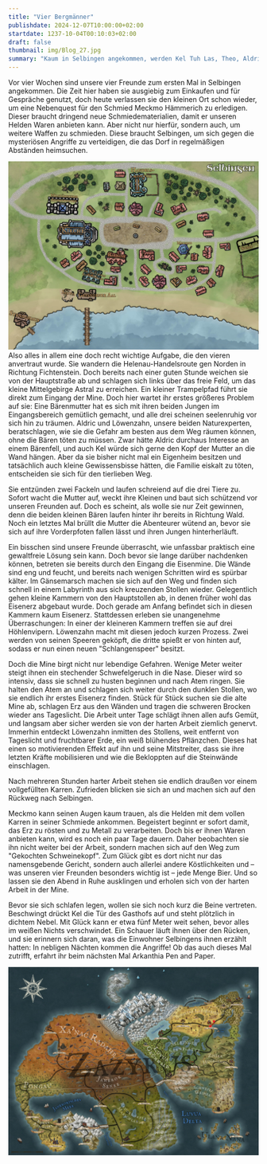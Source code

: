 ```yaml
---
title: "Vier Bergmänner"
publishdate: 2024-12-07T10:00:00+02:00
startdate: 1237-10-04T00:10:03+02:00
draft: false
thumbnail: img/Blog_27.jpg
summary: "Kaum in Selbingen angekommen, werden Kel Tuh Las, Theo, Aldric und Löwenzahn mit einer dringenden Mission betraut: Sie sollen Eisenerz aus einer verlassenen Mine beschaffen, um das Dorf gegen drohende Angriffe zu wappnen. Was zunächst wie ein klarer Auftrag erscheint, entpuppt sich schnell als gefährliche Prüfung. Doch die wahre Bedrohung wartet nicht in den Tiefen der Mine – sondern in Selbingen selbst. Was unsere Helden dort erwartet, erfahrt ihr hier:"
---
```

Vor vier Wochen sind unsere vier Freunde zum ersten Mal in Selbingen angekommen. Die Zeit hier haben sie ausgiebig zum Einkaufen und für Gespräche genutzt, doch heute verlassen sie den kleinen Ort schon wieder, um eine Nebenquest für den Schmied Meckmo Hämmerich zu erledigen. Dieser braucht dringend neue Schmiedematerialien, damit er unseren Helden Waren anbieten kann. Aber nicht nur hierfür, sondern auch, um weitere Waffen zu schmieden. Diese braucht Selbingen, um sich gegen die mysteriösen Angriffe zu verteidigen, die das Dorf in regelmäßigen Abständen heimsuchen.

<div class="center">
  <img class="img-fluid" title="Karte Selbingen" alt="Karte Selbingen." src="./img/selbingen.jpg" />
</div>
Also alles in allem eine doch recht wichtige Aufgabe, die den vieren anvertraut wurde. Sie wandern die Helenau-Handelsroute gen Norden in Richtung Fichtenstein. Doch bereits nach einer guten Stunde weichen sie von der Hauptstraße ab und schlagen sich links über das freie Feld, um das kleine Mittelgebirge Astral zu erreichen. Ein kleiner Trampelpfad führt sie direkt zum Eingang der Mine. Doch hier wartet ihr erstes größeres Problem auf sie: Eine Bärenmutter hat es sich mit ihren beiden Jungen im Eingangsbereich gemütlich gemacht, und alle drei scheinen seelenruhig vor sich hin zu träumen. Aldric und Löwenzahn, unsere beiden Naturexperten, beratschlagen, wie sie die Gefahr am besten aus dem Weg räumen können, ohne die Bären töten zu müssen. Zwar hätte Aldric durchaus Interesse an einem Bärenfell, und auch Kel würde sich gerne den Kopf der Mutter an die Wand hängen. Aber da sie bisher nicht mal ein Eigenheim besitzen und tatsächlich auch kleine Gewissensbisse hätten, die Familie eiskalt zu töten, entscheiden sie sich für den tierlieben Weg.

Sie entzünden zwei Fackeln und laufen schreiend auf die drei Tiere zu. Sofort wacht die Mutter auf, weckt ihre Kleinen und baut sich schützend vor unseren Freunden auf. Doch es scheint, als wolle sie nur Zeit gewinnen, denn die beiden kleinen Bären laufen hinter ihr bereits in Richtung Wald. Noch ein letztes Mal brüllt die Mutter die Abenteurer wütend an, bevor sie sich auf ihre Vorderpfoten fallen lässt und ihren Jungen hinterherläuft.

Ein bisschen sind unsere Freunde überrascht, wie unfassbar praktisch eine gewaltfreie Lösung sein kann. Doch bevor sie lange darüber nachdenken können, betreten sie bereits durch den Eingang die Eisenmine. Die Wände sind eng und feucht, und bereits nach wenigen Schritten wird es spürbar kälter. Im Gänsemarsch machen sie sich auf den Weg und finden sich schnell in einem Labyrinth aus sich kreuzenden Stollen wieder. Gelegentlich gehen kleine Kammern von den Hauptstollen ab, in denen früher wohl das Eisenerz abgebaut wurde. Doch gerade am Anfang befindet sich in diesen Kammern kaum Eisenerz. Stattdessen erleben sie unangenehme Überraschungen: In einer der kleineren Kammern treffen sie auf drei Höhlenvipern. Löwenzahn macht mit diesen jedoch kurzen Prozess. Zwei werden von seinen Speeren geköpft, die dritte spießt er von hinten auf, sodass er nun einen neuen "Schlangenspeer" besitzt.

Doch die Mine birgt nicht nur lebendige Gefahren. Wenige Meter weiter steigt ihnen ein stechender Schwefelgeruch in die Nase. Dieser wird so intensiv, dass sie schnell zu husten beginnen und nach Atem ringen. Sie halten den Atem an und schlagen sich weiter durch den dunklen Stollen, wo sie endlich ihr erstes Eisenerz finden. Stück für Stück suchen sie die alte Mine ab, schlagen Erz aus den Wänden und tragen die schweren Brocken wieder ans Tageslicht. Die Arbeit unter Tage schlägt ihnen allen aufs Gemüt, und langsam aber sicher werden sie von der harten Arbeit ziemlich genervt. Immerhin entdeckt Löwenzahn inmitten des Stollens, weit entfernt von Tageslicht und fruchtbarer Erde, ein weiß blühendes Pflänzchen. Dieses hat einen so motivierenden Effekt auf ihn und seine Mitstreiter, dass sie ihre letzten Kräfte mobilisieren und wie die Bekloppten auf die Steinwände einschlagen.

Nach mehreren Stunden harter Arbeit stehen sie endlich draußen vor einem vollgefüllten Karren. Zufrieden blicken sie sich an und machen sich auf den Rückweg nach Selbingen.

Meckmo kann seinen Augen kaum trauen, als die Helden mit dem vollen Karren in seiner Schmiede ankommen. Begeistert beginnt er sofort damit, das Erz zu rösten und zu Metall zu verarbeiten. Doch bis er ihnen Waren anbieten kann, wird es noch ein paar Tage dauern. Daher beobachten sie ihn nicht weiter bei der Arbeit, sondern machen sich auf den Weg zum "Gekochten Schweinekopf". Zum Glück gibt es dort nicht nur das namensgebende Gericht, sondern auch allerlei andere Köstlichkeiten und – was unseren vier Freunden besonders wichtig ist – jede Menge Bier. Und so lassen sie den Abend in Ruhe ausklingen und erholen sich von der harten Arbeit in der Mine.

Bevor sie sich schlafen legen, wollen sie sich noch kurz die Beine vertreten. Beschwingt drückt Kel die Tür des Gasthofs auf und steht plötzlich in dichtem Nebel. Mit Glück kann er etwa fünf Meter weit sehen, bevor alles im weißen Nichts verschwindet. Ein Schauer läuft ihnen über den Rücken, und sie erinnern sich daran, was die Einwohner Selbingens ihnen erzählt hatten: In nebligen Nächten kommen die Angriffe! Ob das auch dieses Mal zutrifft, erfahrt ihr beim nächsten Mal Arkanthia Pen and Paper.
<div class="center">
  <img class="img-fluid" title="Weltkarte Arkanthia" alt="Weltkarte Arkanthia." src="./img/Arkanthia_Full_Map_Selbingen_Mine.jpg" />
</div>
